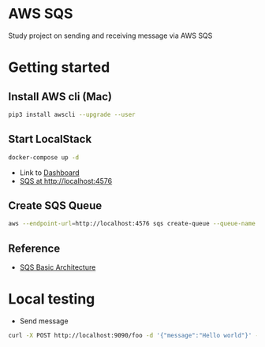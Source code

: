 # AWS SQS
Study project on sending and receiving message via AWS SQS

# Getting started
## Install AWS cli (Mac)
```bash
pip3 install awscli --upgrade --user
```

## Start LocalStack
```bash
docker-compose up -d
```

* Link to [Dashboard](http://localhost:8080)
* [SQS at http://localhost:4576](http://localhost:4576)

## Create SQS Queue
```bash
aws --endpoint-url=http://localhost:4576 sqs create-queue --queue-name helloTopic
```

## Reference
* [SQS Basic Architecture](https://github.com/awsdocs/amazon-sqs-developer-guide/blob/master/doc_source/sqs-basic-architecture.md)

# Local testing

* Send message
```bash
curl -X POST http://localhost:9090/foo -d '{"message":"Hello world"}' -H "Content-Type: application/json"
```

